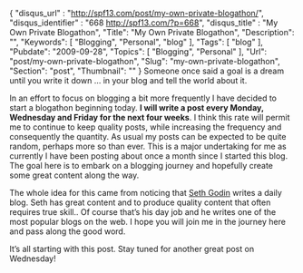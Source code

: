 {
	"disqus_url" : "http://spf13.com/post/my-own-private-blogathon/",
	"disqus_identifier" : "668 http://spf13.com/?p=668",
	"disqus_title" : "My Own Private Blogathon",
	"Title": "My Own Private Blogathon",
	"Description": "",
	"Keywords": [
		"Blogging",
		"Personal",
		"blog"
	],
	"Tags": [
		"blog"
	],
	"Pubdate": "2009-09-28",
	"Topics": [
		"Blogging",
		"Personal"
	],
	"Url": "post/my-own-private-blogathon",
	"Slug": "my-own-private-blogathon",
	"Section": "post",
	"Thumbnail": ""
}
Someone once said a goal is a dream until you write it down … in your
blog and tell the world about it.

In an effort to focus on blogging a bit more frequently I have decided
to start a blogathon beginning today. **I will write a post every
Monday, Wednesday and Friday for the next four weeks**. I think this
rate will permit me to continue to keep quality posts, while increasing
the frequency and consequently the quantity. As usual my posts can be
expected to be quite random, perhaps more so than ever. This is a major
undertaking for me as currently I have been posting about once a month
since I started this blog. The goal here is to embark on a blogging
journey and hopefully create some great content along the way.

The whole idea for this came from noticing that [Seth
Godin](http://www.sethgodin.com/ "Seth Godin") writes a daily blog. Seth
has great content and to produce quality content that often requires
true skill.. Of course that’s his day job and he writes one of the most
popular blogs on the web. I hope you will join me in the journey here
and pass along the good word.

It’s all starting with this post. Stay tuned for another great post on
Wednesday!
